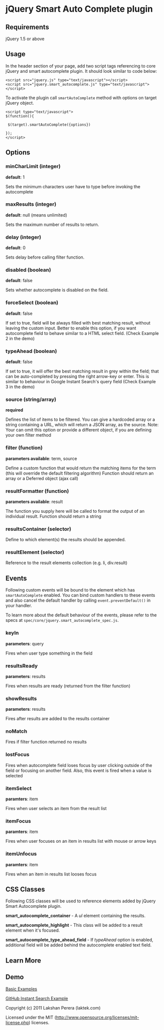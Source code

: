 jQuery Smart Auto Complete plugin 
=================================
 
## Requirements

jQuery 1.5 or above

## Usage

In the header section of your page, add two script tags referencing to core jQuery and smart autocomplete plugin. It should look similar to code below:

    <script src="jquery.js" type="text/javascript"></script>
    <script src="jquery.smart_autocomplete.js" type="text/javascript"></script>

To activate the plugin call `smartAutoComplete` method with options on target jQuery object. 

    <script type="text/javascript">
    $(function(){

     $(target).smartAutoComplete({options})

    });
    </script>

## Options

### minCharLimit (integer)

**default**: 1

Sets the minimum characters user have to type before invoking the autocomplete 

### maxResults (integer)

**default**: null (means unlimited)

Sets the maximum number of results to return.

### delay (integer)

**default**: 0

Sets delay before calling filter function. 

### disabled (boolean)

**default**: false

Sets whether autocomplete is disabled on the field.

### forceSelect (boolean)

**default**: false

If set to true, field will be always filled with best matching result, without leaving the custom input.
Better to enable this option, if you want autocomplete field to behave similar to a HTML select field. (Check Example 2 in the demo)

### typeAhead (boolean)

**default**: false

If set to true, it will offer the best matching result in grey within the field; that can be auto-completed by pressing the right arrow-key or enter.
This is similar to behaviour in Google Instant Search's query field (Check Example 3 in the demo) 


### source  (string/array)

**required**

Defines the list of items to be filtered. You can give a hardcoded array or a string containing a URL, which will return a JSON array, as the source.
Note: Your can omit this option or provide a different object, if you are defining your own filter method 

### filter (function)

**parameters available**: term, source 

Define a custom function that would return the matching items for the term (this will override the default filtering algorithm)
Function should return an array or a Deferred object (ajax call)

### resultFormatter (function) 

**parameters available**: result 

The function you supply here will be called to format the output of an individual result.
Function should return a string

### resultsContainer (selector) 

Define to which element(s) the results should be appended.

### resultElement (selector) 

Reference to the result elements collection (e.g. li, div.result) 

## Events

Following custom events will be bound to the element which has `smartAutoComplete` enabled. You can bind custom handlers to these events and also cancel the default handler by calling `event.preventDefault()` in your handler.

To learn more about the default behaviour of the events, please refer to the specs at `spec/core/jquery.smart_autocomplete_spec.js`.

### keyIn

**parameters**: query 

Fires when user type something in the field 

### resultsReady

**parameters**: results

Fires when results are ready (returned from the filter function) 

### showResults

**parameters**: results

Fires after results are added to the results container 

### noMatch

Fires if filter function returned no results

### lostFocus 

Fires when autocomplete field loses focus by user clicking outside of the field or focusing on another field. Also, this event is fired when a value is selected

### itemSelect

**paramters**: item

Fires when user selects an item from the result list 

### itemFocus

**paramters**: item

Fires when user focuses on an item in results list with mouse or arrow keys

### itemUnfocus

**paramters**: item

Fires when an item in results list looses focus

## CSS Classes

Following CSS classes will be used to reference elements added by jQuery Smart Autocomplete plugin.

**smart_autocomplete_container** - A *ul* element containing the results.

**smart_autocomplete_highlight** - This class will be added to a result element when it's focused.  

**smart_autocomplete_type_ahead_field** - If *typeAhead* option is enabled, additional field will be added behind the autocomplete enabled text field. 

## Learn More

## Demo 

[Basic Examples](http://laktek.github.com/jQuery-Smart-Auto-Complete/demo/index.html)

[GitHub Instant Search Example](http://laktek.github.com/jQuery-Smart-Auto-Complete/demo/github_instant)


Copyright (c) 2011 Lakshan Perera (laktek.com)

Licensed under the MIT (http://www.opensource.org/licenses/mit-license.php) licenses.

